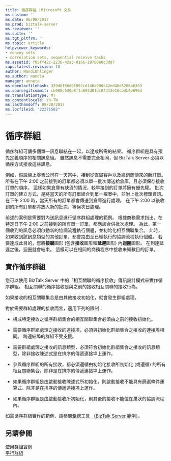```yaml
---
title: 循序群組 |Microsoft 文件
ms.custom: ''
ms.date: 06/08/2017
ms.prod: biztalk-server
ms.reviewer: ''
ms.suite: ''
ms.tgt_pltfrm: ''
ms.topic: article
helpviewer_keywords:
- convoy sets
- correlation sets, sequential receive tasks
ms.assetid: f05ff42c-2236-42a3-8166-19700e0c3d97
caps.latest.revision: 10
author: MandiOhlinger
ms.author: mandia
manager: anneta
ms.openlocfilehash: 329d0f56d9f092cd146a900c42ed48d5206a6393
ms.sourcegitcommit: cb908c540d8f1a692d01dc8f313e16cb4b4e696d
ms.translationtype: MT
ms.contentlocale: zh-TW
ms.lasthandoff: 09/20/2017
ms.locfileid: "22271582"
---
```

# <a name="sequential-convoys"></a>循序群組
循序群組可讓多個單一訊息聯結在一起，以達成所需的結果。 循序群組是具有預先定義順序的相關訊息組。 雖然訊息不需要完全相同，但 BizTalk Server 必須以循序方式接收這些訊息。  
  
 例如，假設線上零售公司在一天當中，接到從直屬客戶以及經銷商傳來的新訂單。 所有在下午 2:00 之前接到的訂單都必須以單一批次傳送給倉庫，且必須保存接收訂單的順序。 這樣如果倉庫有缺貨的情況，較早接到的訂單將擁有優先權。 批次訂單的建立方式，是將當天的所有訂單組合到單一檔案中，並附上批次標頭資訊。 在下午 2:00 時，當天所有的訂單都會傳送到倉庫進行處理。 在下午 2:00 以後收到的所有訂單都將放入新的批次，等候次日處理。  
  
 前述的案例是需要對內送訊息進行循序群組處理的範例。 根據商務需求指出，在特定日下午 2:00 之前接到的所有單一訂單，都應該合併批次處理。 為此，第一個收到的訊息必須啟動新的協調流程執行個體，並初始化相互關聯集合。 此時，如果收到該訊息類型的其他訂單，都會路由至已經執行的協調流程執行個體。 若要達成此目的，您將**接聽**圖形 (包含**接收**圖形和**延遲**圖形) 內**迴圈**圖形。 在到達延遲之後，迴圈就會結束。 這樣可以在相同的商務程序中接收未知數目的訂單。  
  
## <a name="implementing-sequential-convoys"></a>實作循序群組  
 您可以使用 BizTalk Server 中的「相互關聯的循序接收」傳訊設計模式來實作循序群組。 相互關聯的循序接收是與之前的接收相互關聯的接收行為。  
  
 如果接收的相互關聯集合是由其他接收初始化，就會發生群組處理。  
  
 對於需要群組處理的接收而言，適用下列的限制：  
  
-   構成特定接收之循序群組集合的相互關聯集合必須由之前的接收初始化。  
  
-   需要循序群組處理之接收的連接埠，必須與初始化群組集合之接收的連接埠相同。 跨連結埠的群組不受支援。  
  
-   需要群組處理之接收的訊息類型，必須符合初始化群組集合之接收的訊息類型，除非接收陳述式是在排序的傳遞連接埠上運作。  
  
-   參與循序群組的所有接收，都必須遵循由初始化接收所初始化 (或遵循) 的所有相互關聯集合，除非是在排序的傳遞連接埠上運作。  
  
-   如果循序群組是由啟動接收陳述式所初始化，則啟動接收不能具有篩選條件運算式，除非是在排序的傳遞連接埠上運作。  
  
-   如果循序群組是由啟動接收所初始化，則其後的接收不能位在巢狀的協調流程內。  
  
 如需循序群組實作的範例，請參閱[彙總工具 （BizTalk Server 範例）](../core/aggregator-biztalk-server-sample.md)。  
  
## <a name="see-also"></a>另請參閱  
 [使用群組實例](../core/working-with-convoy-scenarios.md)   
 [平行群組](../core/parallel-convoys.md)